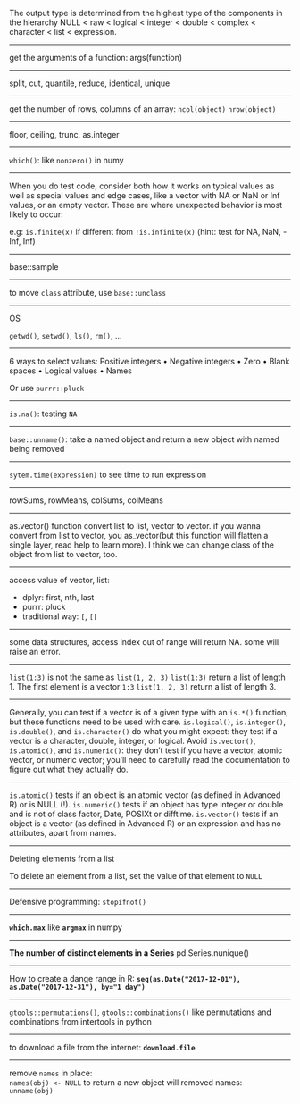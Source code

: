 The output type is determined from the highest type of the components in the hierarchy NULL < raw < logical < integer < double < complex < character < list < expression.

-------------------------
get the arguments of a function:
args(function)

-------------------------------
split, cut, quantile, reduce, identical, unique

-----------------------------------
get  the number of rows, columns of an array:
`ncol(object)`
`nrow(object)`

--------------------------------------
floor, ceiling, trunc, as.integer

-------------------------------------
`which()`: like `nonzero()` in numy

-----------------------------------
When you do test code, consider both how it works on typical values as well as special values and edge cases, like a vector with NA or NaN or Inf values, or an empty vector. These are where unexpected behavior is most likely to occur:
     
e.g: `is.finite(x)` if different from `!is.infinite(x)` (hint: test for NA, NaN, -Inf, Inf)

------------------------------------

base::sample

----------------------------------
to move `class` attribute, use `base::unclass`

---------------------------------
OS

`getwd()`, `setwd()`, `ls()`, `rm()`, ...

---------------------
6 ways to select values:
Positive integers
• Negative integers
• Zero
• Blank spaces
• Logical values
• Names

Or use `purrr::pluck`

------------------------------------------
`is.na()`: testing `NA`

-----------------------------------------
`base::unname()`: take a named object and return a new object with named being removed

------------------------------------------
`sytem.time(expression)` to see time to run expression

-----------------------------------------
rowSums, rowMeans, colSums, colMeans

------------------------------------
as.vector() function convert list to list, vector to vector. if you wanna convert from list to vector, you as_vector(but this function will flatten a single layer, read help to learn more). I think we can change class of the object from list to vector, too.

-------------------------
access value of vector, list:
* dplyr: first, nth, last
* purrr: pluck
* traditional way: `[`, `[[`
----------------------------
some data structures, access index out of range will return NA. some will raise an error.

--------------------------

`list(1:3)` is not the same as `list(1, 2, 3)`
`list(1:3)` return a list of length 1. The first element is a vector `1:3`
`list(1, 2, 3)` return a list of length 3.

--------------------------
    
Generally, you can test if a vector is of a given type with an `is.*()` function, but these functions need to be used with care. `is.logical()`, `is.integer()`, `is.double()`, and `is.character()` do what you might expect: they test if a vector is a character, double, integer, or logical. Avoid `is.vector()`, `is.atomic()`, and `is.numeric()`: they don’t test if you have a vector, atomic vector, or numeric vector; you’ll need to carefully read the documentation to figure out what they actually do.

------------------------
`is.atomic()` tests if an object is an atomic vector (as defined in Advanced R) or is NULL (!).
`is.numeric()` tests if an object has type integer or double and is not of class factor, Date, POSIXt or difftime.
`is.vector()` tests if an object is a vector (as defined in Advanced R) or an expression and has no attributes, apart from names.

----------------------------
Deleting elements from a list

To delete an element from a list, set the value of that element to `NULL`

---
Defensive programming: `stopifnot()`

---

**`which.max`** like **`argmax`** in numpy

---

**The number of distinct elements in a Series**
pd.Series.nunique()

---

How to create a dange range in R: **`seq(as.Date("2017-12-01"), as.Date("2017-12-31"), by="1 day")`**

---

`gtools::permutations()`, `gtools::combinations()` like permutations and combinations from intertools in python

---

to download a file from the internet: **`download.file`**

---
remove `names` in place:  
`names(obj) <- NULL`
to return a new object will removed names:  
`unname(obj)`

